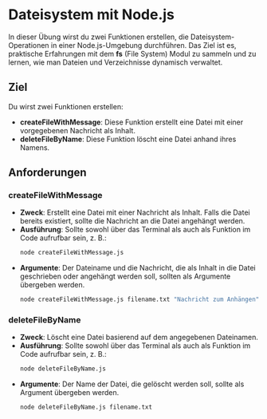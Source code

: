 # Dateisystem mit Node.js

In dieser Übung wirst du zwei Funktionen erstellen, die Dateisystem-Operationen in einer Node.js-Umgebung durchführen. Das Ziel ist es, praktische Erfahrungen mit dem **fs** (File System) Modul zu sammeln und zu lernen, wie man Dateien und Verzeichnisse dynamisch verwaltet.

## Ziel

Du wirst zwei Funktionen erstellen:

- **createFileWithMessage**: Diese Funktion erstellt eine Datei mit einer vorgegebenen Nachricht als Inhalt.
- **deleteFileByName**: Diese Funktion löscht eine Datei anhand ihres Namens.

## Anforderungen

### createFileWithMessage

- **Zweck**: Erstellt eine Datei mit einer Nachricht als Inhalt. Falls die Datei bereits existiert, sollte die Nachricht an die Datei angehängt werden.
- **Ausführung**: Sollte sowohl über das Terminal als auch als Funktion im Code aufrufbar sein, z. B.:
  ```bash
  node createFileWithMessage.js
  ```
- **Argumente**: Der Dateiname und die Nachricht, die als Inhalt in die Datei geschrieben oder angehängt werden soll, sollten als Argumente übergeben werden.
  ```bash
  node createFileWithMessage.js filename.txt "Nachricht zum Anhängen"
  ```

### deleteFileByName

- **Zweck**: Löscht eine Datei basierend auf dem angegebenen Dateinamen.
- **Ausführung**: Sollte sowohl über das Terminal als auch als Funktion im Code aufrufbar sein, z. B.:
  ```bash
  node deleteFileByName.js
  ```
- **Argumente**: Der Name der Datei, die gelöscht werden soll, sollte als Argument übergeben werden.
  ```bash
  node deleteFileByName.js filename.txt
  ```
